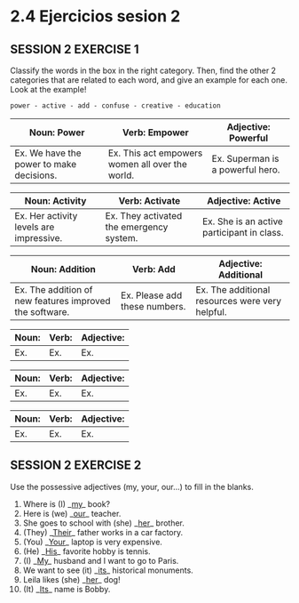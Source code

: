 # 2.4 Ejercicios sesion 2

## SESSION 2 EXERCISE 1

Classify the words in the box in the right category. Then, find the other 2 categories that are related to each word, and give an example for each one. Look at the example!

`power - active - add - confuse - creative - education`

| Noun: Power                              | Verb: Empower                                   | Adjective: Powerful              |
|------------------------------------------|-------------------------------------------------|----------------------------------|
| Ex. We have the power to make decisions. | Ex. This act empowers women all over the world. | Ex. Superman is a powerful hero. |

| Noun: Activity                          | Verb: Activate                           | Adjective: Active                          |
|-----------------------------------------|------------------------------------------|--------------------------------------------|
| Ex. Her activity levels are impressive. | Ex. They activated the emergency system. | Ex. She is an active participant in class. |

| Noun: Addition | Verb: Add | Adjective: Additional |
|-------|-------|------------|
| Ex. The addition of new features improved the software. | Ex. Please add these numbers. | Ex. The additional resources were very helpful. |

| Noun: | Verb: | Adjective: |
|-------|-------|------------|
| Ex.   | Ex.   | Ex.        |

| Noun: | Verb: | Adjective: |
|-------|-------|------------|
| Ex.   | Ex.   | Ex.        |

| Noun: | Verb: | Adjective: |
|-------|-------|------------|
| Ex.   | Ex.   | Ex.        |

## SESSION 2 EXERCISE 2

Use the possessive adjectives (my, your, our…) to fill in the blanks.

1. Where is (I) \_<ins>my</ins>\_ book?
2. Here is (we) \_<ins>our</ins>\_ teacher.
3. She goes to school with (she) \_<ins>her</ins>\_ brother.
4. (They) \_<ins>Their</ins>\_ father works in a car factory.
5. (You) \_<ins>Your</ins>\_ laptop is very expensive.
6. (He) \_<ins>His</ins>\_ favorite hobby is tennis.
7. (I) \_<ins>My</ins>\_ husband and I want to go to Paris.
8. We want to see (it) \_<ins>its</ins>\_ historical monuments.
9. Leila likes (she) \_<ins>her</ins>\_ dog!
10. (It) \_<ins>Its</ins>\_ name is Bobby.

